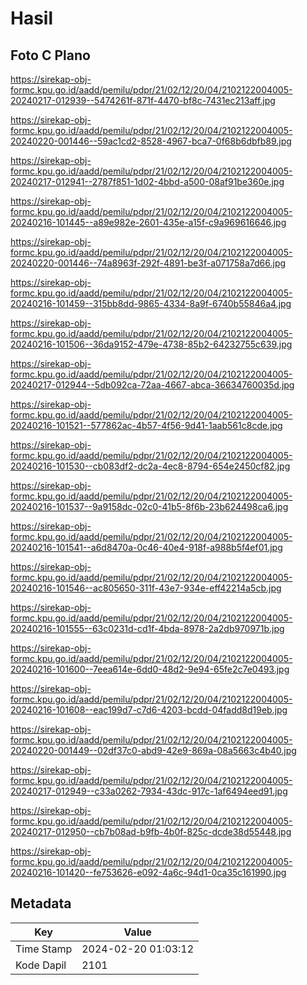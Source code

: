 # Hasil

## Foto C Plano

https://sirekap-obj-formc.kpu.go.id/aadd/pemilu/pdpr/21/02/12/20/04/2102122004005-20240217-012939--5474261f-871f-4470-bf8c-7431ec213aff.jpg

https://sirekap-obj-formc.kpu.go.id/aadd/pemilu/pdpr/21/02/12/20/04/2102122004005-20240220-001446--59ac1cd2-8528-4967-bca7-0f68b6dbfb89.jpg

https://sirekap-obj-formc.kpu.go.id/aadd/pemilu/pdpr/21/02/12/20/04/2102122004005-20240217-012941--2787f851-1d02-4bbd-a500-08af91be360e.jpg

https://sirekap-obj-formc.kpu.go.id/aadd/pemilu/pdpr/21/02/12/20/04/2102122004005-20240216-101445--a89e982e-2601-435e-a15f-c9a969616646.jpg

https://sirekap-obj-formc.kpu.go.id/aadd/pemilu/pdpr/21/02/12/20/04/2102122004005-20240220-001446--74a8963f-292f-4891-be3f-a071758a7d66.jpg

https://sirekap-obj-formc.kpu.go.id/aadd/pemilu/pdpr/21/02/12/20/04/2102122004005-20240216-101459--315bb8dd-9865-4334-8a9f-6740b55846a4.jpg

https://sirekap-obj-formc.kpu.go.id/aadd/pemilu/pdpr/21/02/12/20/04/2102122004005-20240216-101506--36da9152-479e-4738-85b2-64232755c639.jpg

https://sirekap-obj-formc.kpu.go.id/aadd/pemilu/pdpr/21/02/12/20/04/2102122004005-20240217-012944--5db092ca-72aa-4667-abca-36634760035d.jpg

https://sirekap-obj-formc.kpu.go.id/aadd/pemilu/pdpr/21/02/12/20/04/2102122004005-20240216-101521--577862ac-4b57-4f56-9d41-1aab561c8cde.jpg

https://sirekap-obj-formc.kpu.go.id/aadd/pemilu/pdpr/21/02/12/20/04/2102122004005-20240216-101530--cb083df2-dc2a-4ec8-8794-654e2450cf82.jpg

https://sirekap-obj-formc.kpu.go.id/aadd/pemilu/pdpr/21/02/12/20/04/2102122004005-20240216-101537--9a9158dc-02c0-41b5-8f6b-23b624498ca6.jpg

https://sirekap-obj-formc.kpu.go.id/aadd/pemilu/pdpr/21/02/12/20/04/2102122004005-20240216-101541--a6d8470a-0c46-40e4-918f-a988b5f4ef01.jpg

https://sirekap-obj-formc.kpu.go.id/aadd/pemilu/pdpr/21/02/12/20/04/2102122004005-20240216-101546--ac805650-311f-43e7-934e-eff42214a5cb.jpg

https://sirekap-obj-formc.kpu.go.id/aadd/pemilu/pdpr/21/02/12/20/04/2102122004005-20240216-101555--63c0231d-cd1f-4bda-8978-2a2db970971b.jpg

https://sirekap-obj-formc.kpu.go.id/aadd/pemilu/pdpr/21/02/12/20/04/2102122004005-20240216-101600--7eea614e-6dd0-48d2-9e94-65fe2c7e0493.jpg

https://sirekap-obj-formc.kpu.go.id/aadd/pemilu/pdpr/21/02/12/20/04/2102122004005-20240216-101608--eac199d7-c7d6-4203-bcdd-04fadd8d19eb.jpg

https://sirekap-obj-formc.kpu.go.id/aadd/pemilu/pdpr/21/02/12/20/04/2102122004005-20240220-001449--02df37c0-abd9-42e9-869a-08a5663c4b40.jpg

https://sirekap-obj-formc.kpu.go.id/aadd/pemilu/pdpr/21/02/12/20/04/2102122004005-20240217-012949--c33a0262-7934-43dc-917c-1af6494eed91.jpg

https://sirekap-obj-formc.kpu.go.id/aadd/pemilu/pdpr/21/02/12/20/04/2102122004005-20240217-012950--cb7b08ad-b9fb-4b0f-825c-dcde38d55448.jpg

https://sirekap-obj-formc.kpu.go.id/aadd/pemilu/pdpr/21/02/12/20/04/2102122004005-20240216-101420--fe753626-e092-4a6c-94d1-0ca35c161990.jpg


## Metadata

| Key        | Value               |
| ---------- | ------------------- |
| Time Stamp | 2024-02-20 01:03:12 |
| Kode Dapil | 2101                |



